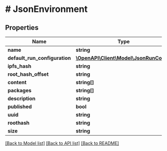 # # JsonEnvironment

## Properties

Name | Type | Description | Notes
------------ | ------------- | ------------- | -------------
**name** | **string** |  | [optional]
**default_run_configuration** | [**\OpenAPI\Client\Model\JsonRunConfig**](JsonRunConfig.md) |  | [optional]
**ipfs_hash** | **string** |  | [optional]
**root_hash_offset** | **string** |  | [optional]
**content** | **string[]** |  | [optional]
**packages** | **string[]** |  | [optional]
**description** | **string** |  | [optional]
**published** | **bool** |  | [optional]
**uuid** | **string** |  | [optional]
**roothash** | **string** |  | [optional]
**size** | **string** |  | [optional]

[[Back to Model list]](../../README.md#models) [[Back to API list]](../../README.md#endpoints) [[Back to README]](../../README.md)

